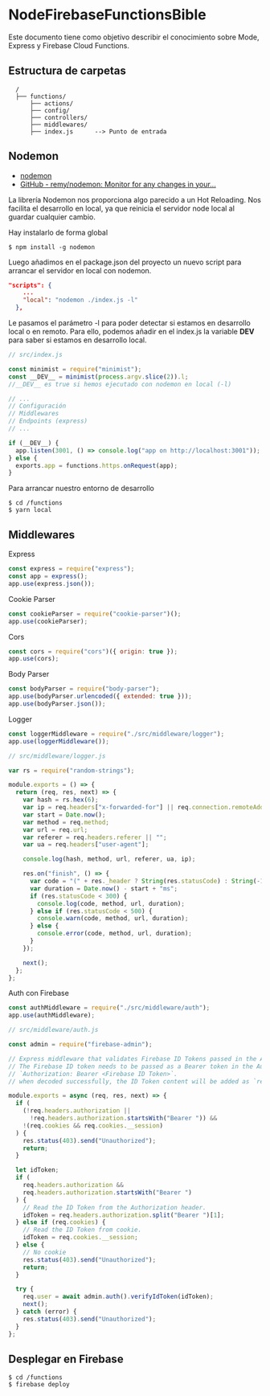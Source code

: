 # NodeFirebaseFunctionsBible
Este documento tiene como objetivo describir el conocimiento sobre Mode, Express y Firebase Cloud Functions.

## Estructura de carpetas

```
  /
  ├── functions/                
      ├── actions/   	    
      ├── config/  
      ├── controllers/    
      ├── middlewares/      
      ├── index.js		--> Punto de entrada
```

## Nodemon

* [nodemon](https://nodemon.io)
* [GitHub - remy/nodemon: Monitor for any changes in your...](https://github.com/remy/nodemon)

La librería Nodemon nos proporciona algo parecido a un Hot Reloading. Nos facilita el desarrollo en local, ya que reinicia el servidor node local al guardar cualquier cambio. 

Hay instalarlo de forma global

```shell
$ npm install -g nodemon
```

Luego añadimos en el package.json del proyecto un nuevo script para arrancar el servidor en local con nodemon.

```json
"scripts": {
    ...
    "local": "nodemon ./index.js -l"
  },
```

Le pasamos el parámetro -l para poder detectar si estamos en desarrollo local o en remoto. Para ello, podemos añadir en el index.js la variable  __DEV__ para saber si estamos en desarrollo local.

```javascript
// src/index.js

const minimist = require("minimist");
const __DEV__ = minimist(process.argv.slice(2)).l;
//__DEV__ es true si hemos ejecutado con nodemon en local (-l)

// ...
// Configuración
// Middlewares
// Endpoints (express)
// ...

if (__DEV__) {
  app.listen(3001, () => console.log("app on http://localhost:3001"));
} else {
  exports.app = functions.https.onRequest(app);
}
```

Para arrancar nuestro entorno de desarrollo

```shell
$ cd /functions
$ yarn local
```

## Middlewares

Express

```javascript
const express = require("express");
const app = express();
app.use(express.json());
```

Cookie Parser

```javascript
const cookieParser = require("cookie-parser")();
app.use(cookieParser);
```

Cors

```javascript
const cors = require("cors")({ origin: true });
app.use(cors);
```

Body Parser

```javascript
const bodyParser = require("body-parser");
app.use(bodyParser.urlencoded({ extended: true }));
app.use(bodyParser.json());
```

Logger

```javascript
const loggerMiddleware = require("./src/middleware/logger");
app.use(loggerMiddleware());
```

```javascript
// src/middleware/logger.js

var rs = require("random-strings");

module.exports = () => {
  return (req, res, next) => {
    var hash = rs.hex(6);
    var ip = req.headers["x-forwarded-for"] || req.connection.remoteAddress;
    var start = Date.now();
    var method = req.method;
    var url = req.url;
    var referer = req.headers.referer || "";
    var ua = req.headers["user-agent"];

    console.log(hash, method, url, referer, ua, ip);

    res.on("finish", () => {
      var code = "(" + res._header ? String(res.statusCode) : String(-1) + ")";
      var duration = Date.now() - start + "ms";
      if (res.statusCode < 300) {
        console.log(code, method, url, duration);
      } else if (res.statusCode < 500) {
        console.warn(code, method, url, duration);
      } else {
        console.error(code, method, url, duration);
      }
    });

    next();
  };
};
```

Auth con Firebase

```javascript
const authMiddleware = require("./src/middleware/auth");
app.use(authMiddleware);
```

```javascript
// src/middleware/auth.js

const admin = require("firebase-admin");

// Express middleware that validates Firebase ID Tokens passed in the Authorization HTTP header.
// The Firebase ID token needs to be passed as a Bearer token in the Authorization HTTP header like this:
// `Authorization: Bearer <Firebase ID Token>`.
// when decoded successfully, the ID Token content will be added as `req.user`.

module.exports = async (req, res, next) => {
  if (
    (!req.headers.authorization ||
      !req.headers.authorization.startsWith("Bearer ")) &&
    !(req.cookies && req.cookies.__session)
  ) {
    res.status(403).send("Unauthorized");
    return;
  }

  let idToken;
  if (
    req.headers.authorization &&
    req.headers.authorization.startsWith("Bearer ")
  ) {
    // Read the ID Token from the Authorization header.
    idToken = req.headers.authorization.split("Bearer ")[1];
  } else if (req.cookies) {
    // Read the ID Token from cookie.
    idToken = req.cookies.__session;
  } else {
    // No cookie
    res.status(403).send("Unauthorized");
    return;
  }

  try {
    req.user = await admin.auth().verifyIdToken(idToken);
	next();
  } catch (error) {
    res.status(403).send("Unauthorized");
  }
};
```

## Desplegar en Firebase

```shell
$ cd /functions
$ firebase deploy
```
